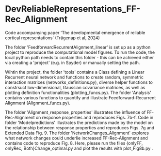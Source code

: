 # DevReliableRepresentations_FF-Rec_Alignment
Code accompanying paper 'The developmental emergence of reliable cortical representations'  (Trägenap et al, 2024)

The folder 'FeedforwardRecurrentAlignment_linear' is set up as a python project to reproduce the computational model figures. To run the code, the local python path needs to contain this folder - this can be achieved either via creating a 'project' (e.g. in Spyder) or manually setting the path.

Wihtin the project, the folder 'tools' contains a Class defining a Linear Recurrent neural network and functions to create random, symmetric interaction matrices (networks_definitions.py), diverse helper functions to constrsuct low-dimensional, Gaussian covariance matrices, as well as plotting definition functionalities (plotting_funcs.py).
The folder 'Analysis' contains various functions to quantify and illustrate Feedforward-Recurrent Alignment (Alignment_funcs.py).

The folder 'Alignment_response_properties' illustrates the influence of FF-Rec-Alignment on response properties and reproduces Figs. 7b-f.
Code in folder 'Modelpredictions' illustrates the predictions made by the model on the relationship between response properties and reproduces Figs. 7g and Extended Data Fig. 9.
The folder 'NetworkChanges_Alignment' explores what network changes could underlie increased FF-Rec-Alignment and contains code to reproduce Fig. 8. Here, please run the files {onlyFF, onlyRec, Both}Change_optimal.py and plot the results with plot_Fig8b.py .



